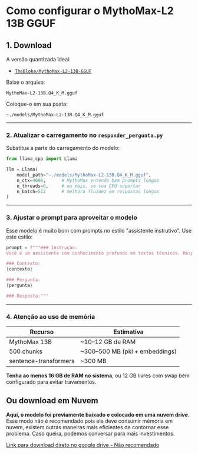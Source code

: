 # Como configurar o **MythoMax-L2 13B GGUF**

## 1. **Download**

A versão quantizada ideal:

* [`TheBloke/MythoMax-L2-13B-GGUF`](https://huggingface.co/TheBloke/MythoMax-L2-13B-GGUF)

Baixe o arquivo:

```
MythoMax-L2-13B.Q4_K_M.gguf
```

Coloque-o em sua pasta:

```
~./models/MythoMax-L2-13B.Q4_K_M.gguf
```

---

### 2. **Atualizar o carregamento no `responder_pergunta.py`**

Substitua a parte do carregamento do modelo:

```python
from llama_cpp import Llama

llm = Llama(
    model_path="~./models/MythoMax-L2-13B.Q4_K_M.gguf",
    n_ctx=4096,      # MythoMax entende bem prompts longos
    n_threads=6,     # ou mais, se sua CPU suportar
    n_batch=512      # melhora fluidez em respostas longas
)
```

---

### 3. **Ajustar o prompt para aproveitar o modelo**

Esse modelo é muito bom com prompts no estilo "assistente instrutivo". Use este estilo:

```python
prompt = f"""### Instrução:
Você é um assistente com conhecimento profundo em textos técnicos. Responda a pergunta com base no contexto abaixo.

### Contexto:
{contexto}

### Pergunta:
{pergunta}

### Resposta:"""
```

---

### 4. **Atenção ao uso de memória**

| Recurso               | Estimativa                      |
| --------------------- | ------------------------------- |
| MythoMax 13B          | \~10–12 GB de RAM               |
| 500 chunks            | \~300–500 MB (pkl + embeddings) |
| sentence-transformers | \~300 MB                        |

**Tenha ao menos 16 GB de RAM no sistema**, ou 12 GB livres com swap bem configurado para evitar travamentos.

## Ou download em Nuvem

**Aqui, o modelo foi previamente baixado e colocado em uma nuvem drive**. Esse modo não é recomendado pois ele deve consumir mémoria em nuvem, existem outras maneiras mais eficientes de contornar esse problema. Caso queira, podemos conversar para mais investimentos.

[Link para download direto no google drive - Não recomendado]()